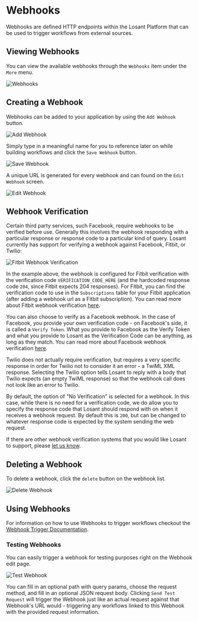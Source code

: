 # Webhooks

Webhooks are defined HTTP endpoints within the Losant Platform that can be used to trigger workflows from external sources.

## Viewing Webhooks

You can view the available webhooks through the `Webhooks` item under the `More` menu.

![Webhooks](/images/applications/webhooks.png "Webhooks")

## Creating a Webhook

Webhooks can be added to your application by using the `Add Webhook` button.

![Add Webhook](/images/applications/add-webhook.png "Add Webhook")

Simply type in a meaningful name for you to reference later on while building workflows and click the `Save Webhook` button.

![Save Webhook](/images/applications/save-webhook.png "Save Webhook")

A unique URL is generated for every webhook and can found on the `Edit Webhook` screen.

![Edit Webhook](/images/applications/edit-webhook.png "Edit Webhook")

## Webhook Verification

Certain third party services, such Facebook, require webhooks to be verified
before use.  Generally this involves the webhook responding with a particular response
or response code to a particular kind of query.  Losant currently has support for
verifying a webhook against Facebook, Fitbit, or Twilio:

![Fitbit Webhook Verification](/images/applications/fitbit-webhook-verification.png "Fitbit Webhook Verification")

In the example above, the webhook is configured for Fitbit verification with the verification code `VERIFICATION_CODE_HERE` (and the hardcoded response code `204`, since Fitbit expects 204 responses).  For Fitbit, you can find the verification code to use in the `Subscriptions` table for your Fitbit application (after adding a webhook url as a Fitbit subscription).  You can read more about Fitbit webhook verification <a href="https://dev.fitbit.com/docs/subscriptions/#verify-a-subscriber" target="_blank">here</a>.

You can also choose to verify as a Facebook webhook.  In the case of Facebook, you provide your own verification code - on Facebook's side, it is called a `Verify Token`.  What you provide to Facebook as the Verify Token and what you provide to Losant as the Verification Code can be anything, as long as they match.  You can read more about Facebook webhook verification <a href="https://developers.facebook.com/docs/graph-api/webhooks" target="_blank">here</a>.

Twilio does not actually require verification, but requires a very specific response in order for Twilio not to consider it an error - a TwiML XML response.  Selecting the Twilio option tells Losant to reply with a body that Twilio expects (an empty TwiML response) so that the webhook call does not look like an error to Twilio.

By default, the option of "No Verification" is selected for a webhook.  In this case, while there is no need for a verification code, we do allow you to specify the response code that Losant should respond with on when it receives a webhook request.  By default this is `200`, but can be changed to whatever response code is expected by the system sending the web request.

If there are other webhook verification systems that you would like Losant to support, please <a href="https://forums.losant.com/" target="_blank">let us know</a>.

## Deleting a Webhook

To delete a webhook, click the `delete` button on the webhook list.

![Delete Webhook](/images/applications/delete-webhook.png "Delete Webhook")

## Using Webhooks

For information on how to use Webhooks to trigger workflows checkout the [Webhook Trigger Documentation](/workflows/triggers/webhook/).

### Testing Webhooks

You can easily trigger a webhook for testing purposes right on the Webhook edit page.

![Test Webhook](/images/applications/test-webhook.png "Test Webhook")

You can fill in an optional path with query params, choose the request method, and fill in an optional JSON request body.  Clicking `Send Test Request` will trigger the Webhook just like an actual request against that Webhook's URL would - triggering any workflows linked to this Webhook with the provided request information.

